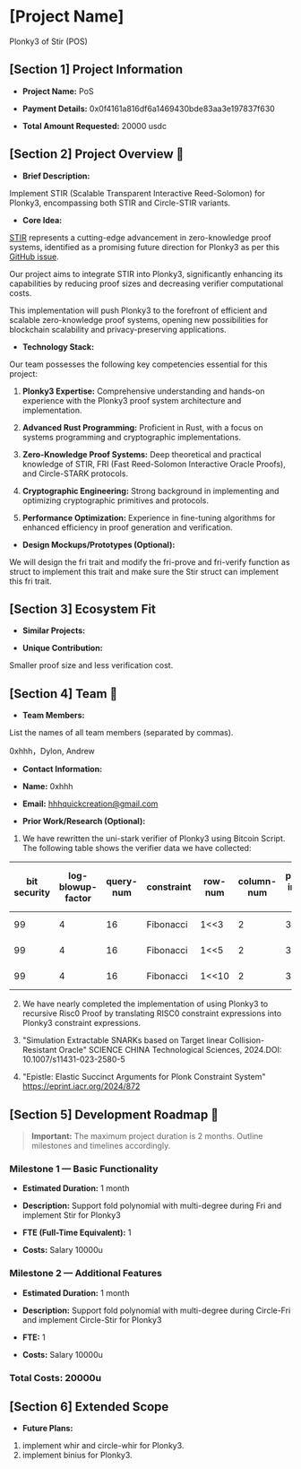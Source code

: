 
# [Project Name]

 Plonky3 of Stir (POS)

## [Section 1] Project Information

  

-  **Project Name:** PoS 

-  **Payment Details:** 0x0f4161a816df6a1469430bde83aa3e197837f630

-  **Total Amount Requested:** 20000 usdc

  

## [Section 2] Project Overview :page_facing_up:

  

-  **Brief Description:**

Implement STIR (Scalable Transparent Interactive Reed-Solomon) for Plonky3, encompassing both STIR and Circle-STIR variants.

-  **Core Idea:**

[STIR](https://eprint.iacr.org/2024/390) represents a cutting-edge advancement in zero-knowledge proof systems, identified as a promising future direction for Plonky3 as per this [GitHub issue](https://github.com/Plonky3/Plonky3/pull/351). 

Our project aims to integrate STIR into Plonky3, significantly enhancing its capabilities by reducing proof sizes and decreasing verifier computational costs.

This implementation will push Plonky3 to the forefront of efficient and scalable zero-knowledge proof systems, opening new possibilities for blockchain scalability and privacy-preserving applications.

- **Technology Stack:**

Our team possesses the following key competencies essential for this project:

1. **Plonky3 Expertise:** Comprehensive understanding and hands-on experience with the Plonky3 proof system architecture and implementation.

2. **Advanced Rust Programming:** Proficient in Rust, with a focus on systems programming and cryptographic implementations.

3. **Zero-Knowledge Proof Systems:** Deep theoretical and practical knowledge of STIR, FRI (Fast Reed-Solomon Interactive Oracle Proofs), and Circle-STARK protocols.

4. **Cryptographic Engineering:** Strong background in implementing and optimizing cryptographic primitives and protocols.

5. **Performance Optimization:** Experience in fine-tuning algorithms for enhanced efficiency in proof generation and verification.

-  **Design Mockups/Prototypes (Optional):**

We will design the fri trait and modify the fri-prove and fri-verify function as struct to implement this trait and make sure the Stir struct can implement this fri trait.
  

## [Section 3] Ecosystem Fit

  

-  **Similar Projects:**


  
-  **Unique Contribution:**

Smaller proof size and less verification cost.
  

## [Section 4] Team :busts_in_silhouette:

  

-  **Team Members:**

List the names of all team members (separated by commas).

0xhhh，Dylon, Andrew

-  **Contact Information:**

-  **Name:** 0xhhh

-  **Email:** hhhquickcreation@gmail.com

  

-  **Prior Work/Research (Optional):**

1. We have rewritten the uni-stark verifier of Plonky3 using Bitcoin Script. The following table shows the verifier data we have collected:

| bit security | log-blowup-factor | query-num | constraint | row-num | column-num | public-input-num  | total-verifier-script  | verify-pcs-fri-script  | verify-constraints-script  | verify-quotient-poly-script  |
|--------------|-------------------|-----------|------------|---------|------------|-------------------|------------------------|------------------------|----------------------------|------------------------------|
|    99        |          4        |    16     | Fibonacci  |   1<<3  |   2        |          3        |       7041 kb          |          6848 kb       |         120kb              |            73 kb             |
|    99        |          4        |    16     | Fibonacci  |   1<<5  |   2        |          3        |       9185 kb          |          8992 kb       |         120kb              |            73 kb             |
|    99        |          4        |    16     | Fibonacci  |   1<<10 |   2        |          3        |       14593 kb         |          14400 kb      |         120kb              |            73 kb             |
2. We have nearly completed the implementation of using Plonky3 to recursive Risc0 Proof by translating RISC0 constraint expressions into Plonky3 constraint expressions. 

3.  "Simulation Extractable SNARKs based on Target linear Collision-Resistant Oracle" SCIENCE CHINA Technological Sciences, 2024.DOI: 10.1007/s11431-023-2580-5

4. "Epistle: Elastic Succinct Arguments for Plonk Constraint System" https://eprint.iacr.org/2024/872
  

## [Section 5] Development Roadmap :open_book:

  

>  **Important:** The maximum project duration is 2 months. Outline milestones and timelines accordingly.

  

### Milestone 1 — Basic Functionality

  

-  **Estimated Duration:** 1 month

-  **Description:**  Support fold polynomial with multi-degree during Fri and implement Stir for Plonky3
-  **FTE (Full-Time Equivalent):** 1

-  **Costs:** Salary 10000u

  

### Milestone 2 — Additional Features



-  **Estimated Duration:** 1 month

-  **Description:** Support fold polynomial with multi-degree during Circle-Fri and implement Circle-Stir for Plonky3
-  **FTE:** 1

-  **Costs:** Salary 10000u

### Total Costs: 20000u

## [Section 6] Extended Scope


-  **Future Plans:**

1. implement whir and circle-whir for Plonky3.
2. implement binius for Plonky3.
